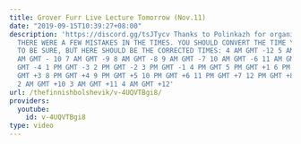 ```yaml
---
title: Grover Furr Live Lecture Tomorrow (Nov.11)
date: "2019-09-15T10:39:27+08:00"
description: 'https://discord.gg/tsJTycv Thanks to Polinkazh for organizing this!
  THERE WERE A FEW MISTAKES IN THE TIMES. YOU SHOULD CONVERT THE TIME YOURSELF JUST
  TO BE SURE, BUT HERE SHOULD BE THE CORRECTED TIMES: 4 AM GMT -12 5 AM GMT -11 6
  AM GMT - 10 7 AM GMT -9 8 AM GMT -8 9 AM GMT -7 10 AM GMT -6 11 AM GMT -5 12 PM
  GMT -4 1 PM GMT -3 2 PM GMT -2 3 PM GMT -1 4 PM GMT 5 PM GMT +1 6 PM GMT +2 7 PM
  GMT +3 8 PM GMT +4 9 PM GMT +5 10 PM GMT +6 11 PM GMT +7 12 PM GMT +8 1 AM GMT +9
  2 AM GMT +10 3 AM GMT +11 4 AM GMT +12'
url: /thefinnishbolshevik/v-4UQVTBgi8/
providers:
  youtube:
    id: v-4UQVTBgi8
type: video
---
```

